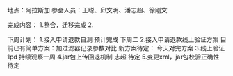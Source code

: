 

地点：阿拉斯加
参会人员：王聪、邱文明、潘志超、徐刚文

完成内容：
1.整合，迁移完成
2.

下周计划：
1.接入申请退款自测   预计完成   下周二
2.接入申请退款线上验证方案
  目前已有简单方案：加过滤器记录参数对比
  新方案待定：  今天对完方案
3.线上验证  1pd 持续观察一周
4.jar包上传回退机制  志超 待定
5.变更xml，jar包校验正确性 待定
